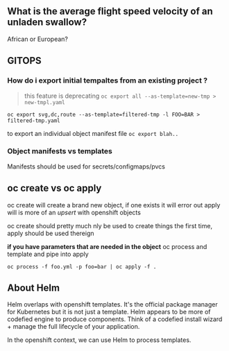 ## What is the average flight speed velocity of an unladen swallow?

African or European?

## GITOPS

### How do i export initial tempaltes from an existing project ?

> this feature is deprecating
`oc export all --as-template=new-tmp > new-tmpl.yaml`

`oc export svg,dc,route --as-template=filtered-tmp -l FOO=BAR > filtered-tmp.yaml`

to export an individual object manifest file
`oc export blah..`


### Object manifests vs templates

Manifests should be used for secrets/configmaps/pvcs 


## oc create vs oc apply

oc create will create a brand new object, if one exists it will error out
apply will is more of an _upsert_ with openshift objects

oc create should pretty much nly be used to create things the first time, apply should be used thereign


__if you have parameters that are needed in the object__ oc process and template and pipe into apply

`oc process -f foo.yml -p foo=bar | oc apply -f .`

## About Helm

Helm overlaps with openshift templates. It's the official package manager for Kubernetes but it is not just a template. Helm appears to be more of codefied engine to produce components. Think of a codefied install wizard + manage the full lifecycle of your application. 


In the openshift context, we can use Helm to process templates.